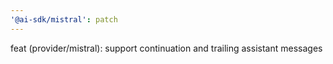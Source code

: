 ```yaml
---
'@ai-sdk/mistral': patch
---
```


feat (provider/mistral): support continuation and trailing assistant messages
